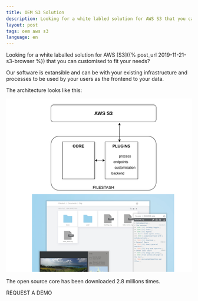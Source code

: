 ```yaml
---
title: OEM S3 Solution
description: Looking for a white labled solution for AWS S3 that you can customised to fit your needs?
layout: post
tags: oem aws s3
language: en
---
```


Looking for a white laballed solution for AWS [S3]({% post_url 2019-11-21-s3-browser %}) that you can customised to fit your needs?

Our software is extansible and can be with your existing infrastructure and processes to be used by your users as the frontend to your data.

The architecture looks like this:

<!--
<mxfile host="app.diagrams.net" modified="2021-07-10T16:46:55.691Z" agent="5.0 (X11; Linux x86_64) AppleWe
bKit/537.36 (KHTML, like Gecko) Chrome/91.0.4472.114 Safari/537.36" etag="YHfHE4HQFp0zwvDRUca1" version="1
4.8.5" type="device"><diagram id="2DmgVSekS37TndJFoKbD" name="Page-1">3Zhdc6IwFIZ/jZd1+AYvrbUfM91du26n9hIh
QkYkNMSq++v3BIIQYmu7Le5sb5S8SU7I+xwJx545Wm2vqJ/F30iIkp6hhdueedEzjIFuwicXdqXgOnYpRBSHpaTXwhT/RkLUhLrGIcqlgY
yQhOFMFgOSpihgkuZTSjbysAVJ5FUzP0KKMA38RFUfcMjiUvUMt9avEY7iamXdGZQ9K78aLHaSx35INg3JHPfMESWElVer7Qgl3LvKl3Le
5Qu9+xujKGVvmTCZ54vHcDfbLM6e7u6uluczb3mmizDPfrIWO768uR1Pfw2n1+K22a7ygpJ1GiIeTu+Z55sYMzTN/ID3bgA+aDFbJaL7GV
GGwcdhgqMUtDlhjKygY0FSJjjrFrTFDcBwtH1xa/reMEg0RFaI0R0MqSbYwmORZKYm2psamekKLW7iGgjRF2kS7WPXTsKFMPM9xiq+9gwn
gWXP55KpztOaJ0Dhylle2DKEAbqVbQtvqn64ivj36MfPcRUJbmxe6a/A0t4Pi5GsI1KDFilDJaXDYiopsytSRkekJrf3Vzffp/8xLNN6Cy
znlLAsBVZGSYDyXLEUts1k33JGyRKNSEIoKClJEbcNJ0lL8oWvAdiE6AHDVzgM+TIHQckoP4PCQJcpOCoF68CzzeiKga0wQGmYEZyyr0zB
bVHwVAr2KSk4CoVgncMJi3OfYZJ+YRKeI5GwDhz2JyXhKiTmfrCE38QXZuDIvwbrwMlwUgbegUO8ZT4AGfKCgLuY+HmOg8J/nzJVbhACR+
huJqwrGo+80ber5sW22Xmxq1pbzGZVDLhuzIJWPYk3dhIZFColSYsL7IusaYCOv3/C9iLEjr39qJyPcKw0ihJ42jzLt3sIrlhhwk+JRhqZ
rRcMz5ZDlNsUs5q1TTuQZcmBBoYcqPRBCVTk2n7bH3jb17rLP5FHWt+xm7mk97XXk4k3Johi2Bt/Ynx6gv3bzPEGfVtCbrjaX+ZO+/2q/Z
DqOnfUAmT4AGWDNjWVHPpQBb4/IopSQQTVW6WD201Fvq/7jlXkzvtPCGjW/6KUVOq/oszxHw==</diagram></mxfile>
-->

<img class="fancy" src="/img/posts/2021-07-11-oem-s3-solution.png" alt="architecture" />

The open source core has been downloaded 2.8 millions times.

<span class="btn">
    <a href="https://harmonizely.com/mickael/start">
        REQUEST A DEMO
    </a>
</span>


<style>
.btn a { color: inherit; text-decoration: none!important; }
</style>


<br><br><br><br><br><br><br>
